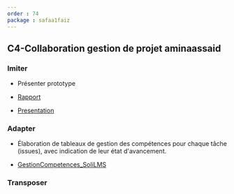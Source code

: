 ```yaml
---
order : 74
package : safaa1faiz
---
```

## C4-Collaboration gestion de projet aminaassaid

### Imiter



- Présenter prototype



- [Rapport]()
- [Presentation]()
  
### Adapter



- Élaboration de tableaux de gestion des compétences pour chaque tâche (issues), avec indication de leur état d'avancement.



- [GestionCompetences_SoliLMS]()

### Transposer











